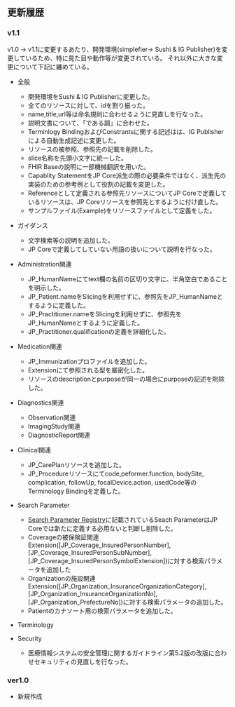 
## 更新履歴

### v1.1

v1.0 → v1.1に変更するあたり、開発環境(simplefier→ Sushi & IG Publisher)を変更しているため、特に見た目や動作等が変更されている。
それ以外に大きな変更について下記に纏めている。

* 全般
    * 開発環境をSushi & IG Publisherに変更した。
    * 全てのリソースに対して、idを割り振った。
    * name,title,url等は命名規則に合わせるように見直しを行なった。
    * 説明文書について、「である調」に合わせた。
    * Terminlogy BindingおよびConstrantsに関する記述はは、IG Publisherによる自動生成記述に変更した。
    * リソースの被参照、参照先の記載を削除した。
    * slice名称を先頭小文字に統一した。
    * FHIR Baseの説明に一部機械翻訳を用いた。
    * Capablity StatementをJP Core派生の際の必要条件ではなく、派生先の実装のための参考例として役割の記載を変更した。
    * Referenceとして定義される参照先リソースについてJP Coreで定義しているリソースは、JP Coreリソースを参照先とするように付け直した。
    * サンプルファイル(Example)をリソースファイルとして定義をした。
    
* ガイダンス
    * 文字検索等の説明を追加した。
    * JP Coreで定義してしていない用語の扱いについて説明を行なった。
    
* Administration関連
    * JP_HumanNameにてtext欄の名前の区切り文字に、半角空白であることを明示した。
    * JP_Patient.nameをSlicingを利用せずに、参照先をJP_HumanNameとするように定義した。
    * JP_Practitioner.nameをSlicingを利用せずに、参照先をJP_HumanNameとするように定義した。
    * JP_Practitioner.qualificationの定義を詳細化した。

* Medication関連
    * JP_Immunizationプロファイルを追加した。
    * Extensionにて参照される型を厳密化した。
    * リソースのdescriptionとpurposeが同一の場合にpurposeの記述を削除した。

* Diagnostics関連
    * Observation関連
    * ImagingStudy関連
    * DiagnosticReport関連
    
* Clinical関連
    * JP_CarePlanリソースを追加した。
    * JP_Procedureリソースにてcode,peformer.function, bodySite, complication, followUp, focalDevice.action, usedCode等のTerminology Bindingを定義した。

* Search Parameter
    * [Search Parameter Registry](http://hl7.org/fhir/R4/searchparameter-registry.html)に記載されているSeach ParameterはJP Coreでは新たに定義する必用ないと判断し削除した。
    * Coverageの被保険証関連Extension([JP_Coverage_InsuredPersonNumber], [JP_Coverage_InsuredPersonSubNumber], [JP_Coverage_InsuredPersonSymbolExtension])に対する検索パラメータを追加した
    * Organizationの施設関連Extension([JP_Organization_InsuranceOrganizationCategory], [JP_Organization_InsuranceOrganizationNo], [JP_Organization_PrefectureNo])に対する検索パラメータの追加した。
    * Patientのカナソート用の検索パラメータを追加した。

* Terminology


* Security
    * 医療情報システムの安全管理に関するガイドライン第5.2版の改版に合わせセキュリティの見直しを行なった。

### ver1.0

* 新規作成